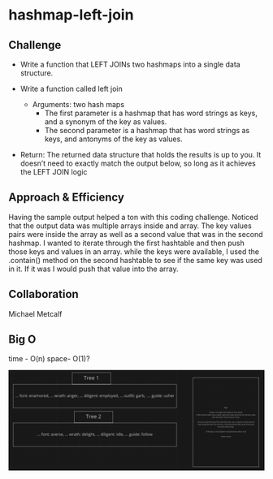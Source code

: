 # hashmap-left-join 



## Challenge
- Write a function that LEFT JOINs two hashmaps into a single data structure.

- Write a function called left join
    - Arguments: two hash maps
      - The first parameter is a hashmap that has word strings as keys, and a synonym of the key as values.
      - The second parameter is a hashmap that has word strings as keys, and antonyms of the key as values.
- Return: The returned data structure that holds the results is up to you. It doesn’t need to exactly match the output below, so long as it achieves the LEFT JOIN logic

## Approach & Efficiency

Having the sample output helped a ton with this coding challenge. Noticed that the output data was multiple arrays inside and array. The key values pairs were inside the array as well as a second value that was in the second hashmap. I wanted to iterate through the first hashtable and then push those keys and values in an array. while the keys were available, I used the .contain() method on the second hashtable to see if the same key was used in it. If it was I  would push that value into the array. 

## Collaboration

Michael Metcalf

## Big O

time - O(n)
space- O(1)?

![uml](assets/cc33.PNG)
